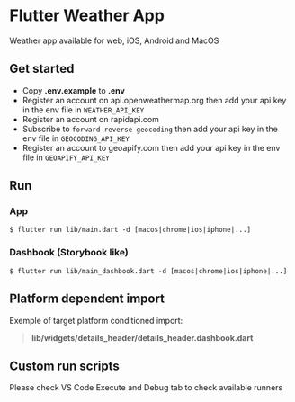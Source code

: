 # Flutter Weather App

Weather app available for web, iOS, Android and MacOS

## Get started
- Copy **.env.example** to **.env**
- Register an account on api.openweathermap.org then add your api key in the env file in `WEATHER_API_KEY`
- Register an account on rapidapi.com 
- Subscribe to `forward-reverse-geocoding` then add your api key in the env file in `GEOCODING_API_KEY`
- Register an account to geoapify.com then add your api key in the env file in `GEOAPIFY_API_KEY`


## Run
### App
```
$ flutter run lib/main.dart -d [macos|chrome|ios|iphone|...]
```

### Dashbook (Storybook like)
```
$ flutter run lib/main_dashbook.dart -d [macos|chrome|ios|iphone|...]
```

## Platform dependent import
Exemple of target platform conditioned import:
> **lib/widgets/details_header/details_header.dashbook.dart**

## Custom run scripts 
Please check VS Code Execute and Debug tab to check available runners